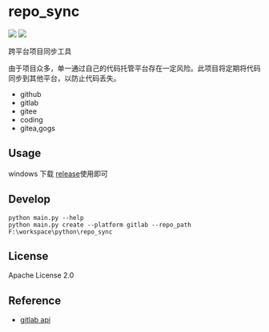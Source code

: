 # repo_sync
[![](https://img.shields.io/badge/version-1.0.1-brightgreen.svg)](https://git.yoqi.me/lyq/repo_sync)
[![](https://img.shields.io/badge/Python-3.11.5-brightgreen.svg)](https://git.yoqi.me/lyq/repo_sync)



跨平台项目同步工具

由于项目众多，单一通过自己的代码托管平台存在一定风险。此项目将定期将代码同步到其他平台，以防止代码丢失。

* github
* gitlab
* gitee
* coding
* gitea,gogs


## Usage

windows 下载 [release]()使用即可

## Develop

```
python main.py --help
python main.py create --platform gitlab --repo_path F:\workspace\python\repo_sync
```

## License

Apache License 2.0

## Reference

* [gitlab api](https://docs.gitlab.com/ee/api/)